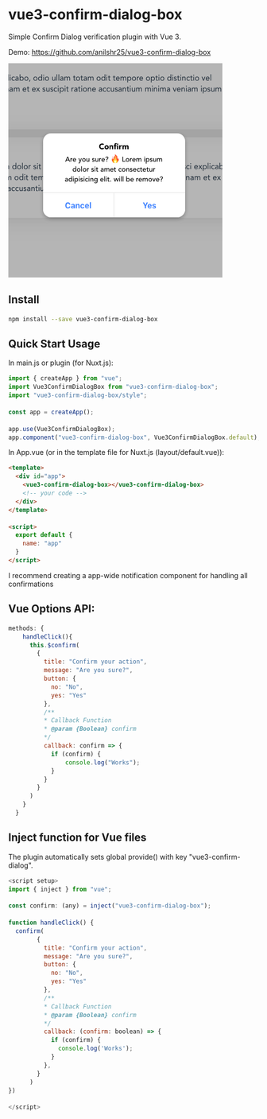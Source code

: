 # vue3-confirm-dialog-box

Simple Confirm Dialog verification plugin with Vue 3.

Demo: https://github.com/anilshr25/vue3-confirm-dialog-box

![confirm-dialog](https://raw.githubusercontent.com/anilshr25/vue3-confirm-dialog-box/main/src/assets/confirm-dialog.png)


## Install

```bash
npm install --save vue3-confirm-dialog-box
```

## Quick Start Usage

In main.js or plugin (for Nuxt.js):

```js
import { createApp } from "vue";
import Vue3ConfirmDialogBox from "vue3-confirm-dialog-box";
import "vue3-confirm-dialog-box/style";

const app = createApp();

app.use(Vue3ConfirmDialogBox);
app.component("vue3-confirm-dialog-box", Vue3ConfirmDialogBox.default);
```
In App.vue (or in the template file for Nuxt.js (layout/default.vue)):

```html
<template>
  <div id="app">
    <vue3-confirm-dialog-box></vue3-confirm-dialog-box>
    <!-- your code -->
  </div>
</template>

<script>
  export default {
    name: "app"
  }
</script>
```
I recommend creating a app-wide notification component for handling all confirmations
## Vue Options API:
```js
methods: {
    handleClick(){
      this.$confirm(
        {
          title: "Confirm your action",
          message: "Are you sure?",
          button: {
            no: "No",
            yes: "Yes"
          },
          /**
          * Callback Function
          * @param {Boolean} confirm
          */
          callback: confirm => {
            if (confirm) {
                console.log("Works");
            }
          }
        }
      )
    }
  }
```
## Inject function for Vue files
The plugin automatically sets global provide() with key "vue3-confirm-dialog".
```js
<script setup>
import { inject } from "vue";

const confirm: (any) = inject("vue3-confirm-dialog-box");

function handleClick() {
  confirm(
        {
          title: "Confirm your action",
          message: "Are you sure?",
          button: {
            no: "No",
            yes: "Yes"
          },
          /**
          * Callback Function
          * @param {Boolean} confirm
          */
          callback: (confirm: boolean) => {
            if (confirm) {
              console.log('Works');
            }
          },
        }
      )
})

</script>
```
